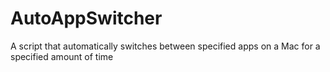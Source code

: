 # AutoAppSwitcher
A script that automatically switches between specified apps on a Mac for a specified amount of time
